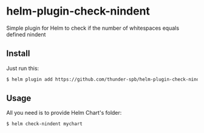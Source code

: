 # helm-plugin-check-nindent
Simple plugin for Helm to check if the number of whitespaces equals defined nindent

## Install
Just run this:

```bash
$ helm plugin add https://github.com/thunder-spb/helm-plugin-check-nindent.git
```

## Usage
All you need is to provide Helm Chart's folder:
```bash
$ helm check-nindent mychart
```
